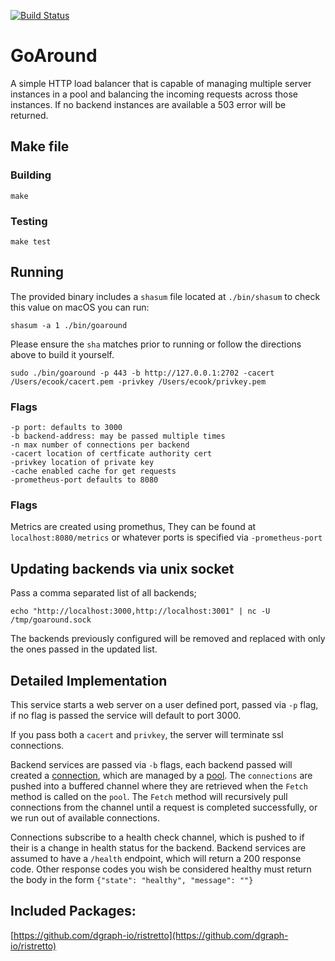 [![Build Status](https://travis-ci.org/CoderCookE/goaround.svg?branch=master)](https://travis-ci.org/CoderCookE/goaround)

# GoAround
A simple HTTP load balancer that
is capable of managing multiple server instances in a pool and balancing the
incoming requests across those instances. If no backend instances are available
a 503 error will be returned.

## Make file

### Building
```
make
```

### Testing
```
make test
```

## Running
The provided binary includes a `shasum` file located at `./bin/shasum` to check this value on macOS you can run:
```
shasum -a 1 ./bin/goaround
```
Please ensure the `sha` matches prior to running or follow the directions above to build it yourself.

```
sudo ./bin/goaround -p 443 -b http://127.0.0.1:2702 -cacert /Users/ecook/cacert.pem -privkey /Users/ecook/privkey.pem
```

### Flags
```
-p port: defaults to 3000
-b backend-address: may be passed multiple times
-n max number of connections per backend
-cacert location of certficate authority cert
-privkey location of private key
-cache enabled cache for get requests
-prometheus-port defaults to 8080
```

### Flags
Metrics are created using promethus, They can be found at `localhost:8080/metrics` or whatever ports is specified via `-prometheus-port`

## Updating backends via unix socket
Pass a comma separated list of all backends;
```
echo "http://localhost:3000,http://localhost:3001" | nc -U /tmp/goaround.sock

```
The backends previously configured will be removed and replaced with only the ones passed in the updated list.

## Detailed Implementation
This service starts a web server on a user defined port, passed via `-p` flag,
if no flag is passed the service will default to port 3000.

If you pass both a `cacert` and `privkey`, the server will terminate ssl connections.

Backend services are passed via `-b` flags, each backend passed will created a [connection](internal/connection/main.go),
which are managed by a [pool](internal/pool/main.go).  The `connections` are pushed into a buffered channel
where they are retrieved when the `Fetch` method is called on the `pool`.  The `Fetch` method will recursively pull connections
from the channel until a request is completed successfully, or we run out of available connections.

Connections subscribe to a health check channel, which is pushed to if their is a change in health status for the backend. Backend
services are assumed to have a `/health` endpoint, which will return a 200 response code.   Other response codes you wish be considered
healthy must return the body in the form `{"state": "healthy", "message": ""}`

## Included Packages:
[https://github.com/dgraph-io/ristretto](https://github.com/dgraph-io/ristretto)
